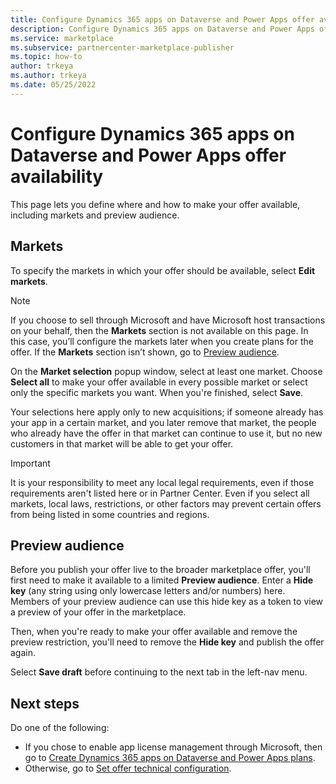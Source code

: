 ```yaml
---
title: Configure Dynamics 365 apps on Dataverse and Power Apps offer availability on Microsoft AppSource
description: Configure Dynamics 365 apps on Dataverse and Power Apps offer availability on Microsoft AppSource (Azure Marketplace).
ms.service: marketplace 
ms.subservice: partnercenter-marketplace-publisher
ms.topic: how-to
author: trkeya
ms.author: trkeya
ms.date: 05/25/2022
---
```


# Configure Dynamics 365 apps on Dataverse and Power Apps offer availability

This page lets you define where and how to make your offer available, including markets and preview audience.

## Markets

To specify the markets in which your offer should be available, select **Edit markets**.

> [!NOTE]
> If you choose to sell through Microsoft and have Microsoft host transactions on your behalf, then the **Markets** section is not available on this page. In this case, you’ll configure the markets later when you create plans for the offer. If the **Markets** section isn’t shown, go to [Preview audience](#preview-audience).

On the **Market selection** popup window, select at least one market. Choose **Select all** to make your offer available in every possible market or select only the specific markets you want. When you're finished, select **Save**.

Your selections here apply only to new acquisitions; if someone already has your app in a certain market, and you later remove that market, the people who already have the offer in that market can continue to use it, but no new customers in that market will be able to get your offer.

> [!IMPORTANT]
> It is your responsibility to meet any local legal requirements, even if those requirements aren't listed here or in Partner Center. Even if you select all markets, local laws, restrictions, or other factors may prevent certain offers from being listed in some countries and regions.

## Preview audience

Before you publish your offer live to the broader marketplace offer, you'll first need to make it available to a limited **Preview audience**. Enter a **Hide key** (any string using only lowercase letters and/or numbers) here. Members of your preview audience can use this hide key as a token to view a preview of your offer in the marketplace.

Then, when you're ready to make your offer available and remove the preview restriction, you'll need to remove the **Hide key** and publish the offer again.

Select **Save draft** before continuing to the next tab in the left-nav menu.

## Next steps

Do one of the following:

- If you chose to enable app license management through Microsoft, then go to [Create Dynamics 365 apps on Dataverse and Power Apps plans](dynamics-365-customer-engage-plans.md).
- Otherwise, go to [Set offer technical configuration](dynamics-365-customer-engage-technical-configuration.md).
